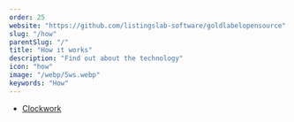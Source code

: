 ```yaml
---
order: 25
website: "https://github.com/listingslab-software/goldlabelopensource"
slug: "/how"
parentSlug: "/"
title: "How it works"
description: "Find out about the technology"
icon: "how"
image: "/webp/5ws.webp"
keywords: "How"
---
```

- [Clockwork](/how/clockwork)
